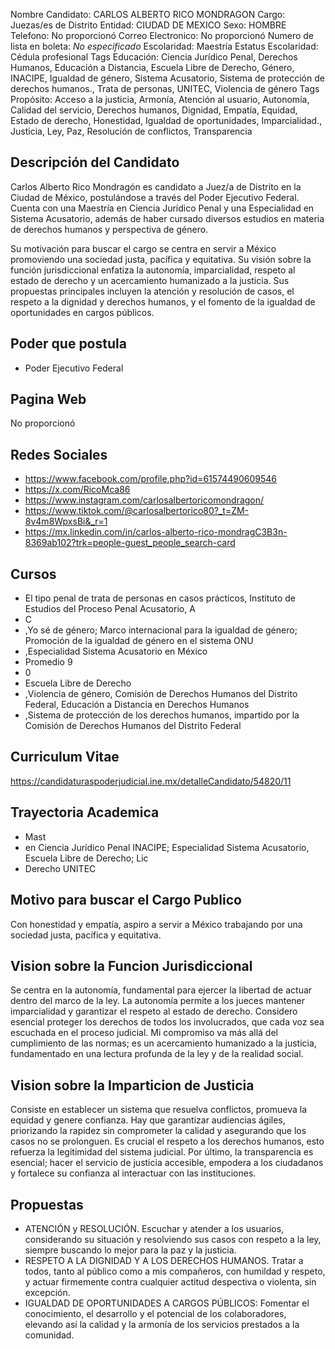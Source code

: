 Nombre Candidato: CARLOS ALBERTO RICO MONDRAGON
Cargo: Juezas/es de Distrito
Entidad: CIUDAD DE MEXICO
Sexo: HOMBRE
Telefono: No proporcionó
Correo Electronico: No proporcionó
Numero de lista en boleta: *No especificado*
Escolaridad: Maestría
Estatus Escolaridad: Cédula profesional
Tags Educación: Ciencia Jurídico Penal, Derechos Humanos, Educación a Distancia, Escuela Libre de Derecho, Género, INACIPE, Igualdad de género, Sistema Acusatorio, Sistema de protección de derechos humanos., Trata de personas, UNITEC, Violencia de género
Tags Propósito: Acceso a la justicia, Armonía, Atención al usuario, Autonomía, Calidad del servicio, Derechos humanos, Dignidad, Empatía, Equidad, Estado de derecho, Honestidad, Igualdad de oportunidades, Imparcialidad., Justicia, Ley, Paz, Resolución de conflictos, Transparencia


## Descripción del Candidato 

Carlos Alberto Rico Mondragón es candidato a Juez/a de Distrito en la Ciudad de México, postulándose a través del Poder Ejecutivo Federal. Cuenta con una Maestría en Ciencia Jurídico Penal y una Especialidad en Sistema Acusatorio, además de haber cursado diversos estudios en materia de derechos humanos y perspectiva de género. 

Su motivación para buscar el cargo se centra en servir a México promoviendo una sociedad justa, pacífica y equitativa. Su visión sobre la función jurisdiccional enfatiza la autonomía, imparcialidad, respeto al estado de derecho y un acercamiento humanizado a la justicia. Sus propuestas principales incluyen la atención y resolución de casos, el respeto a la dignidad y derechos humanos, y el fomento de la igualdad de oportunidades en cargos públicos.


## Poder que postula

- Poder Ejecutivo Federal


## Pagina Web

No proporcionó


## Redes Sociales

- https://www.facebook.com/profile.php?id=61574490609546
- https://x.com/RicoMca86
- https://www.instagram.com/carlosalbertoricomondragon/
- https://www.tiktok.com/@carlosalbertorico80?_t=ZM-8v4m8WpxsBi&_r=1
- https://mx.linkedin.com/in/carlos-alberto-rico-mondragC3B3n-8369ab102?trk=people-guest_people_search-card


## Cursos

- El tipo penal de trata de personas en casos prácticos, Instituto de Estudios del Proceso Penal Acusatorio, A
- C
- ,Yo sé de género; Marco internacional para la igualdad de género; Promoción de la igualdad de género en el sistema ONU
- ,Especialidad Sistema Acusatorio en México
- Promedio 9
- 0
- Escuela Libre de Derecho
- ,Violencia de género, Comisión de Derechos Humanos del Distrito Federal, Educación a Distancia en Derechos Humanos
- ,Sistema de protección de los derechos humanos, impartido por la Comisión de Derechos Humanos del Distrito Federal


## Curriculum Vitae

https://candidaturaspoderjudicial.ine.mx/detalleCandidato/54820/11


## Trayectoria Academica

- Mast
- en Ciencia Jurídico Penal INACIPE; Especialidad Sistema Acusatorio, Escuela Libre de Derecho; Lic
- Derecho UNITEC


## Motivo para buscar el Cargo Publico

Con honestidad y empatía, aspiro a servir a México trabajando por una sociedad justa, pacífica y equitativa.


## Vision sobre la Funcion Jurisdiccional

Se centra en la autonomía, fundamental para ejercer la libertad de actuar dentro del marco de la ley. La autonomía permite a los jueces mantener imparcialidad y garantizar el respeto al estado de derecho. Considero esencial proteger los derechos de todos los involucrados, que cada voz sea escuchada en el proceso judicial. Mi compromiso va más allá del cumplimiento de las normas; es un acercamiento humanizado a la justicia, fundamentado en una lectura profunda de la ley y de la realidad social.


## Vision sobre la Imparticion de Justicia

Consiste en establecer un sistema que resuelva conflictos, promueva la equidad y genere confianza. Hay que garantizar audiencias ágiles, priorizando la rapidez sin comprometer la calidad y asegurando que los casos no se prolonguen. Es crucial el respeto a los derechos humanos, esto refuerza la legitimidad del sistema judicial. Por último, la transparencia es esencial; hacer el servicio de justicia accesible, empodera a los ciudadanos y fortalece su confianza al interactuar con las instituciones.


## Propuestas

- ATENCIÓN y RESOLUCIÓN. Escuchar y atender a los usuarios, considerando su situación y resolviendo sus casos con respeto a la ley, siempre buscando lo mejor para la paz y la justicia.
- RESPETO A LA DIGNIDAD Y A LOS DERECHOS HUMANOS. Tratar a todos, tanto al público como a mis compañeros, con humildad y respeto, y actuar firmemente contra cualquier actitud despectiva o violenta, sin excepción.
- IGUALDAD DE OPORTUNIDADES A CARGOS PÚBLICOS: Fomentar el conocimiento, el desarrollo y el potencial de los colaboradores, elevando así la calidad y la armonía de los servicios prestados a la comunidad.

